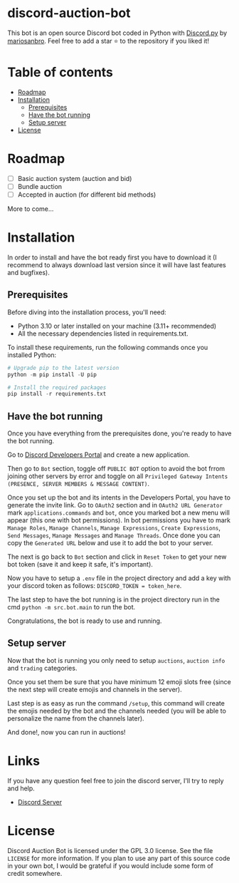 # discord-auction-bot
This bot is an open source Discord bot coded in Python with [Discord.py](https://discordpy.readthedocs.io/en/stable/) by [mariosanbro](https://github.com/mariosanbro).
Feel free to add a star :star: to the repository if you liked it!

# Table of contents
- [Roadmap](#roadmap)
- [Installation](#installation)
    - [Prerequisites](#prerequisites)
    - [Have the bot running](#have-the-bot-running)
    - [Setup server](#setup-server)
- [License](#license)


# Roadmap
- [ ] Basic auction system (auction and bid)
- [ ] Bundle auction
- [ ] Accepted in auction (for different bid methods)

More to come...

# Installation
In order to install and have the bot ready first you have to download it (I recommend to always download last version since it will have last features and bugfixes).

## Prerequisites
Before diving into the installation process, you'll need:

- Python 3.10 or later installed on your machine (3.11+ recommended)
- All the necessary dependencies listed in requirements.txt.

To install these requirements, run the following commands once you installed Python:
```py
# Upgrade pip to the latest version
python -m pip install -U pip

# Install the required packages
pip install -r requirements.txt
```

## Have the bot running
Once you have everything from the prerequisites done, you're ready to have the bot running.

Go to [Discord Developers Portal](https://discord.com/developers/applications) and create a new application.

Then go to `Bot` section, toggle off `PUBLIC BOT` option to avoid the bot frrom joining other servers by error and toggle on all `Privileged Gateway Intents (PRESENCE, SERVER MEMBERS & MESSAGE CONTENT)`.

Once you set up the bot and its intents in the Developers Portal, you have to generate the invite link. Go to `OAuth2` section and in `OAuth2 URL Generator` mark `applications.commands` and `bot`, once you marked bot a new menu will appear (this one with bot permissions). In bot permissions you have to mark `Manage Roles`, `Manage Channels`, `Manage Expressions`, `Create Expressions`, `Send Messages`, `Manage Messages` and `Manage Threads`. Once done you can copy the `Generated URL` below and use it to add the bot to your server.

The next is go back to `Bot` section and click in `Reset Token` to get your new bot token (save it and keep it safe, it's important).

Now you have to setup a `.env` file in the project directory and add a key with your discord token as follows: `DISCORD_TOKEN = token_here`.

The last step to have the bot running is in the project directory run in the cmd `python -m src.bot.main` to run the bot.

Congratulations, the bot is ready to use and running.

## Setup server
Now that the bot is running you only need to setup `auctions`, `auction info` and `trading` categories.

Once you set them be sure that you have minimum 12 emoji slots free (since the next step will create emojis and channels in the server).

Last step is as easy as run the command `/setup`, this command will create the emojis needed by the bot and the channels needed (you will be able to personalize the name from the channels later).

And done!, now you can run in auctions!

# Links
If you have any question feel free to join the discord server, I'll try to reply and help.
- [Discord Server](https://discord.gg/QVW53Wtpc4)

# License
Discord Auction Bot is licensed under the GPL 3.0 license. See the file `LICENSE` for more information. If you plan to use any part of this source code in your own bot, I would be grateful if you would include some form of credit somewhere.
